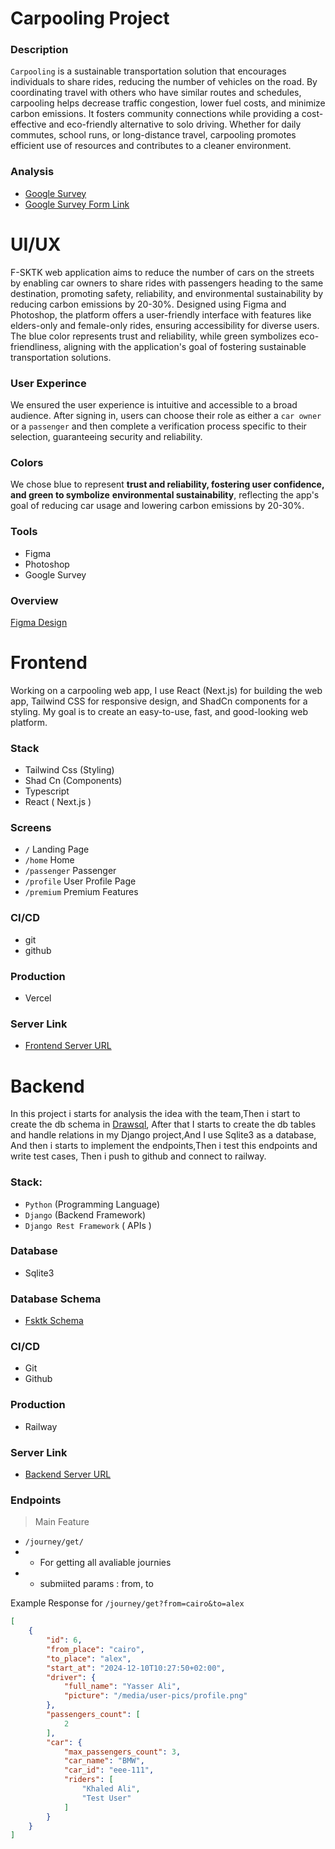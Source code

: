 # Carpooling Project


### Description
`Carpooling` is a sustainable transportation solution that encourages individuals to share rides, reducing the number of vehicles on the road. By coordinating travel with others who have similar routes and schedules, carpooling helps decrease traffic congestion, lower fuel costs, and minimize carbon emissions. It fosters community connections while providing a cost-effective and eco-friendly alternative to solo driving. Whether for daily commutes, school runs, or long-distance travel, carpooling promotes efficient use of resources and contributes to a cleaner environment.


### Analysis
- [Google Survey](https://docs.google.com/spreadsheets/d/1N9Gxzo62dyyiPtymEXxngxGjWLPHBKk18L_zb-VyPDE/edit?gid=0#gid=0)
- [Google Survey Form Link](https://tally.so/r/n0bKrQ)



# UI/UX

F-SKTK web application aims to reduce the number of cars on the streets by enabling car owners to share rides with passengers heading to the same destination, promoting safety, reliability, and environmental sustainability by reducing carbon emissions by 20-30%. Designed using Figma and Photoshop, the platform offers a user-friendly interface with features like elders-only and female-only rides, ensuring accessibility for diverse users. The blue color represents trust and reliability, while green symbolizes eco-friendliness, aligning with the application's goal of fostering sustainable transportation solutions.

### User Experince
We ensured the user experience is intuitive and accessible to a broad audience. After signing in, users can choose their role as either a `car owner` or a `passenger` and then complete a verification process specific to their selection, guaranteeing security and reliability.

### Colors
We chose blue to represent **trust and reliability, fostering user confidence, and green to symbolize** **environmental sustainability**, reflecting the app's goal of reducing car usage and lowering carbon emissions by 20-30%.

### Tools
- Figma
- Photoshop
- Google Survey

### Overview
[Figma Design](https://www.figma.com/design/cQoW44Uin7efeIvBjsWEsH/F-Sktk?node-id=0-1&t=imfluyVtUae9mmh3-1)

# Frontend
Working on a carpooling web app, I use React (Next.js) for building the web app, Tailwind CSS for responsive design, and ShadCn components for a styling. My goal is to create an easy-to-use, fast, and good-looking web platform.

### Stack
- Tailwind Css (Styling)
- Shad Cn (Components)
- Typescript
- React ( Next.js )

### Screens
- `/` Landing Page
- `/home` Home
- `/passenger` Passenger
- `/profile` User Profile Page
- `/premium` Premium Features

### CI/CD
- git
- github

### Production
- Vercel


### Server Link
- [Frontend Server URL](https://hunters-mansoura-hackathon2024-uy1b.vercel.app/)



# Backend
In this project i starts for analysis the idea with the team,Then i start to create the db schema in [Drawsql](https://drawsql.app/teams/test-1748/diagrams/f-sktk#), After that I starts to create the db tables and handle relations in my Django project,And I use Sqlite3 as a database, And then i starts to implement the endpoints,Then i test this endpoints and write test cases, Then i push to github and connect to railway.

### Stack:
- `Python` (Programming Language)
- `Django` (Backend Framework)
- `Django Rest Framework` ( APIs )

### Database
- Sqlite3

### Database Schema 
- [Fsktk Schema](https://drawsql.app/teams/test-1748/diagrams/f-sktk#)


### CI/CD
- Git
- Github

### Production
- Railway

### Server Link
- [Backend Server URL](https://web-production-b837.up.railway.app/)


### Endpoints
> Main Feature
- `/journey/get/`
- - For getting all avaliable journies
- - submiited params : from, to

Example Response for `/journey/get?from=cairo&to=alex`

```json
[
    {
        "id": 6,
        "from_place": "cairo",
        "to_place": "alex",
        "start_at": "2024-12-10T10:27:50+02:00",
        "driver": {
            "full_name": "Yasser Ali",
            "picture": "/media/user-pics/profile.png"
        },
        "passengers_count": [
            2
        ],
        "car": {
            "max_passengers_count": 3,
            "car_name": "BMW",
            "car_id": "eee-111",
            "riders": [
                "Khaled Ali",
                "Test User"
            ]
        }
    }
]
```


